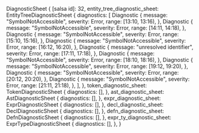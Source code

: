 DiagnosticSheet {
    [salsa id]: 32,
    entity_tree_diagnostic_sheet: EntityTreeDiagnosticSheet {
        diagnostics: [
            Diagnostic {
                message: "SymbolNotAccessible",
                severity: Error,
                range: [13:10, 13:16),
            },
            Diagnostic {
                message: "SymbolNotAccessible",
                severity: Error,
                range: [14:11, 14:18),
            },
            Diagnostic {
                message: "SymbolNotAccessible",
                severity: Error,
                range: [15:10, 15:16),
            },
            Diagnostic {
                message: "SymbolNotAccessible",
                severity: Error,
                range: [16:12, 16:20),
            },
            Diagnostic {
                message: "unresolved identifier",
                severity: Error,
                range: [17:11, 17:18),
            },
            Diagnostic {
                message: "SymbolNotAccessible",
                severity: Error,
                range: [18:10, 18:16),
            },
            Diagnostic {
                message: "SymbolNotAccessible",
                severity: Error,
                range: [19:12, 19:20),
            },
            Diagnostic {
                message: "SymbolNotAccessible",
                severity: Error,
                range: [20:12, 20:20),
            },
            Diagnostic {
                message: "SymbolNotAccessible",
                severity: Error,
                range: [21:11, 21:18),
            },
        ],
    },
    token_diagnostic_sheet: TokenDiagnosticSheet {
        diagnostics: [],
    },
    ast_diagnostic_sheet: AstDiagnosticSheet {
        diagnostics: [],
    },
    expr_diagnostic_sheet: ExprDiagnosticSheet {
        diagnostics: [],
    },
    decl_diagnostic_sheet: DeclDiagnosticSheet {
        diagnostics: [],
    },
    defn_diagnostic_sheet: DefnDiagnosticSheet {
        diagnostics: [],
    },
    expr_ty_diagnostic_sheet: ExprTypeDiagnosticSheet {
        diagnostics: [],
    },
}